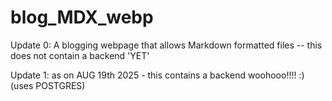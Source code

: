 # blog_MDX_webp
Update 0: A blogging webpage that allows Markdown formatted files -- this does not contain a backend 'YET'


Update 1: as on AUG 19th 2025 - this contains a backend woohooo!!!! :) (uses POSTGRES)
